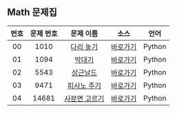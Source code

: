 ## Math 문제집

| 번호  | 문제 번호 |                       문제 이름                        |         소스         |  언어  |
| :---: | :-------: | :----------------------------------------------------: | :------------------: | :----: |
|  00   |   1010    |   [다리 놓기](https://www.acmicpc.net/problem/1010)    | [바로가기](../1010)  | Python |
|  01   |   1094    |     [막대기](https://www.acmicpc.net/problem/1094)     | [바로가기](../1094)  | Python |
|  02   |   5543    |    [상근날드](https://www.acmicpc.net/problem/5543)    | [바로가기](../5543)  | Python |
|  03   |   9471    |  [피사노 주기](https://www.acmicpc.net/problem/9471)   | [바로가기](../9471)  | Python |
|  04   |   14681   | [사분면 고르기](https://www.acmicpc.net/problem/14681) | [바로가기](../14681) | Python |
